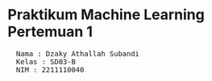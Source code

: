 # Praktikum Machine Learning Pertemuan 1
<pre>
  Nama : Dzaky Athallah Subandi 
  Kelas : SD03-B
  NIM : 2211110040
</pre>
